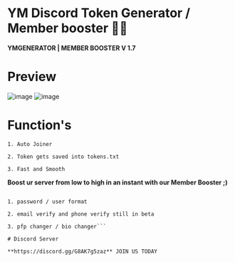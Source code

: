  # YM Discord Token Generator / Member booster 😶‍🌫️
 
 **YMGENERATOR | MEMBER BOOSTER V 1.7**

# Preview

![image](https://user-images.githubusercontent.com/123413634/214612592-c522e0de-0bef-46ae-8314-d2b717a7bc48.png)
![image](https://user-images.githubusercontent.com/123413634/214612747-c971d9c0-9a40-4135-b5f9-97b0f1f72e30.png)

# Function's
```1. Auto Joiner```

```2. Token gets saved into tokens.txt```

```3. Fast and Smooth```

**Boost ur server from low to high in an instant with our Member Booster ;)**

```Functions to add

1. password / user format

2. email verify and phone verify still in beta

3. pfp changer / bio changer```

# Discord Server

**https://discord.gg/G8AK7g5zaz** JOIN US TODAY
